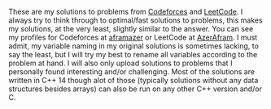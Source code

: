 These are my solutions to problems from [Codeforces](codeforces.com) and [LeetCode](leetcode.com). I always try to think through to optimal/fast solutions to problems, this makes my solutions, at the very least, slightly similar to the answer. You can see my profiles for Codeforces at [aframazer](https://codeforces.com/profile/aframazer) or LeetCode at [AzerAfram](https://leetcode.com/AzerAfram/). I must admit, my variable naming in my original solutions is sometimes lacking, to say the least, but I will try my best to rename all variables according to the problem at hand. I will also only upload solutions to problems that I personally found interesting and/or challenging. Most of the solutions are written in C++ 14 though alot of those (typically solutions without any data structures besides arrays) can also be run on any other C++ version and/or C.
